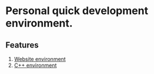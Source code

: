 # Personal quick development environment.

## Features
1. [Website environment](https://github.com/Jiacheng-z/quick-development-environment/tree/master/nginx%2Bmemcache%2Bredis)
2. [C++ environment](https://github.com/Jiacheng-z/quick-development-environment/tree/master/c%2B%2B)
